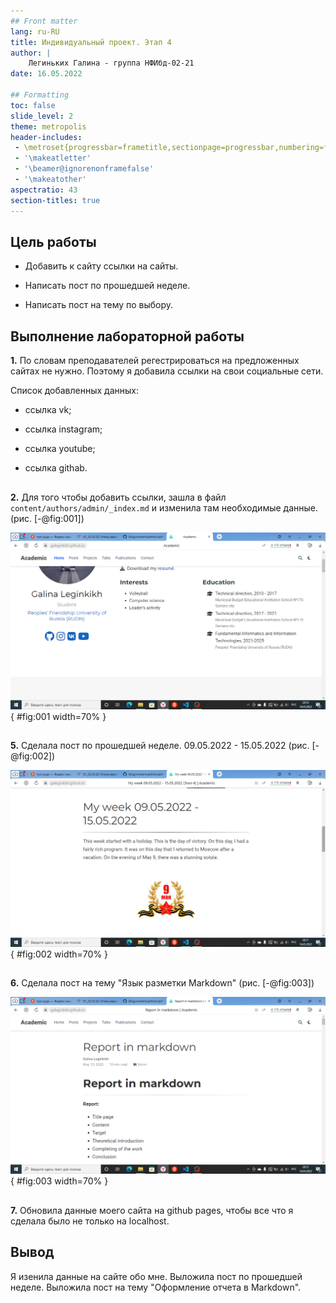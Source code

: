 ```yaml
---
## Front matter
lang: ru-RU
title: Индивидуальный проект. Этап 4
author: |
    Легиньких Галина - группа НФИбд-02-21
date: 16.05.2022

## Formatting
toc: false
slide_level: 2
theme: metropolis
header-includes: 
 - \metroset{progressbar=frametitle,sectionpage=progressbar,numbering=fraction}
 - '\makeatletter'
 - '\beamer@ignorenonframefalse'
 - '\makeatother'
aspectratio: 43
section-titles: true
---
```


## Цель работы

- Добавить к сайту ссылки на сайты. 

- Написать пост по прошедшей неделе.

- Написать пост на тему по выбору.

## Выполнение лабораторной работы

**1.** По словам преподавателей регестрироваться на предложенных сайтах не нужно. Поэтому я добавила ссылки на свои социальные сети.

Список добавленных данных:

- ссылка vk;

- ссылка instagram;

- ссылка youtube;

- ссылка githab.

##

**2.**  Для того чтобы добавить ссылки, зашла в файл `content/authors/admin/_index.md` и изменила там необходимые данные. (рис. [-@fig:001])

![Ссылки](image/1.png){ #fig:001 width=70% }

##

**5.** Сделала пост по прошедшей неделе. 09.05.2022 - 15.05.2022 (рис. [-@fig:002])

![My week](image/2.png){ #fig:002 width=70% }

##

**6.** Сделала пост на тему "Язык разметки Markdown" (рис. [-@fig:003])

![Отчет в Markdown](image/3.png){ #fig:003 width=70% }

##

**7.** Обновила данные моего сайта на github pages, чтобы все что я сделала было не только на localhost.

## Вывод 

Я изенила данные на сайте обо мне. Выложила пост по прошедшей неделе. Выложила пост на тему "Оформление отчета в  Markdown".



